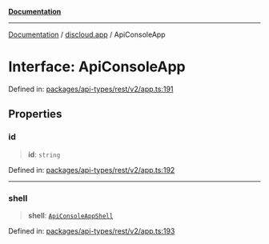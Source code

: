 [**Documentation**](../../README.md)

***

[Documentation](../../packages.md) / [discloud.app](../README.md) / ApiConsoleApp

# Interface: ApiConsoleApp

Defined in: [packages/api-types/rest/v2/app.ts:191](https://github.com/discloud/discloud.app/blob/5b4e3fe9c701f0b4f5ffa4246f463403d1e47fa1/packages/api-types/rest/v2/app.ts#L191)

## Properties

### id

> **id**: `string`

Defined in: [packages/api-types/rest/v2/app.ts:192](https://github.com/discloud/discloud.app/blob/5b4e3fe9c701f0b4f5ffa4246f463403d1e47fa1/packages/api-types/rest/v2/app.ts#L192)

***

### shell

> **shell**: [`ApiConsoleAppShell`](ApiConsoleAppShell.md)

Defined in: [packages/api-types/rest/v2/app.ts:193](https://github.com/discloud/discloud.app/blob/5b4e3fe9c701f0b4f5ffa4246f463403d1e47fa1/packages/api-types/rest/v2/app.ts#L193)
